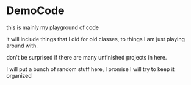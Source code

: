 # DemoCode

this is mainly my playground of code

it will include things that I did for old classes, to things I am just playing around with.

don't be surprised if there are many unfinished projects in here.

I will put a bunch of random stuff here, I promise I will try to keep it organized
